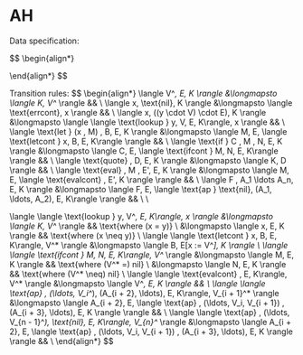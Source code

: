 # AH

Data specification:

$$
\begin{align*}

\end{align*}
$$

Transition rules:
$$
\begin{align*}
\langle V^*, E, K \rangle &\longmapsto \langle K, V^* \rangle && \\
\langle x, \text{nil}, K \rangle &\longmapsto \langle \text{errcont}, x \rangle && \\
\langle x, ((y \cdot V) \cdot E), K \rangle &\longmapsto \langle \langle \text{lookup } y, V, E, K\rangle, x \rangle && \\ 
\langle \text{let } (x \, M) \, B, E, K \rangle &\longmapsto \langle M, E, \langle \text{letcont } x, B, E, K\rangle \rangle && \\
\langle \text{if } C \, M \, N, E, K \rangle &\longmapsto \langle C, E, \langle \text{ifcont } M, N, E, K\rangle \rangle && \\
\langle \text{quote} \, D, E, K \rangle &\longmapsto \langle K, D \rangle && \\
\langle \text{eval} \, M \, E', E, K \rangle &\longmapsto \langle M, E, \langle \text{evalcont} \, E', K  \rangle \rangle && \\
\langle F \, A_1 \ldots A_n, E, K \rangle &\longmapsto \langle F, E, \langle \text{ap } \text{nil}, (A_1, \ldots, A_2), E, K\rangle  \rangle && \\ \\

\langle \langle \text{lookup } y, V^*, E, K\rangle, x \rangle &\longmapsto \langle K, V^* \rangle && \text{where \(x = y\)} \\
&\longmapsto \langle x, E, K \rangle && \text{where \(x \neq y\)} \\
\langle \langle \text{letcont } x, B, E, K\rangle, V^* \rangle &\longmapsto \langle B, E[x := V^*], K \rangle \\
\langle \langle \text{ifcont } M, N, E, K\rangle, V^* \rangle &\longmapsto \langle M, E, K \rangle && \text{where \(V^* =\) nil} \\
&\longmapsto \langle N, E, K \rangle && \text{where \(V^* \neq\) nil} \\
\langle \langle \text{evalcont} \, E, K\rangle, V^* \rangle &\longmapsto \langle V^*, E, K \rangle && \\
\langle \langle \text{ap} \, (\ldots, V_i^*), (A_{i + 2}, \ldots), E, K\rangle, V_{i + 1}^* \rangle &\longmapsto \langle A_{i + 2}, E, \langle \text{ap} \, (\ldots, V_i, V_{i + 1}) \, (A_{i + 3}, \ldots), E, K \rangle \rangle && \\
\langle \langle \text{ap} \, (\ldots, V_{n - 1}^*), \text{nil}, E, K\rangle, V_{n}^* \rangle &\longmapsto \langle A_{i + 2}, E, \langle \text{ap} \, (\ldots, V_i, V_{i + 1}) \, (A_{i + 3}, \ldots), E, K \rangle \rangle && \\
\end{align*}
$$
 